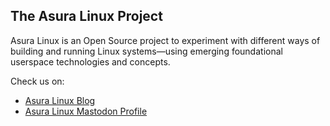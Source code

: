 ## The Asura Linux Project

Asura Linux is an Open Source project to experiment with different ways of building and running Linux systems—using emerging foundational userspace technologies and concepts.

Check us on:
- [Asura Linux Blog](https://blog.asuralinux.org)
- [Asura Linux Mastodon Profile](https://fosstodon.org/@asuralinux)
